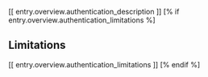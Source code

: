 

[[ entry.overview.authentication_description ]]
[% if entry.overview.authentication_limitations %]

## Limitations

[[ entry.overview.authentication_limitations ]]
[% endif %]
